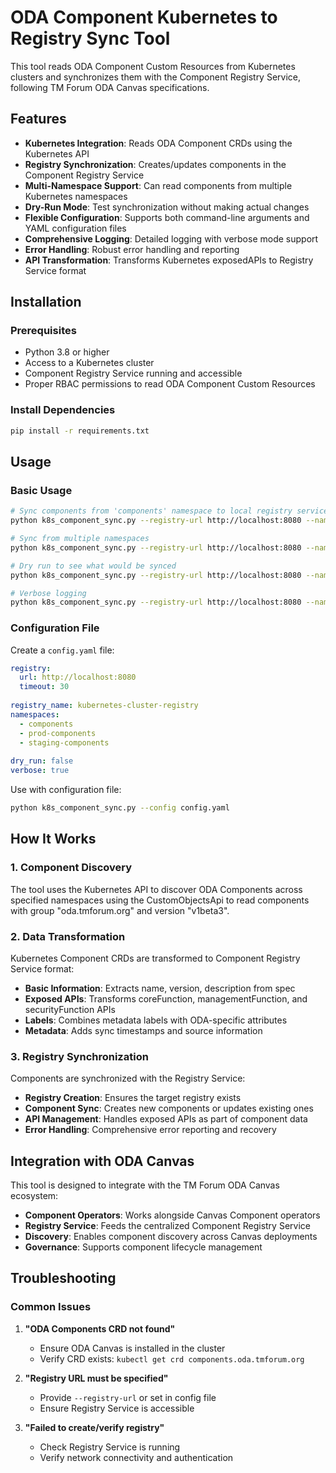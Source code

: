 # ODA Component Kubernetes to Registry Sync Tool

This tool reads ODA Component Custom Resources from Kubernetes clusters and synchronizes them with the Component Registry Service, following TM Forum ODA Canvas specifications.

## Features

- **Kubernetes Integration**: Reads ODA Component CRDs using the Kubernetes API
- **Registry Synchronization**: Creates/updates components in the Component Registry Service
- **Multi-Namespace Support**: Can read components from multiple Kubernetes namespaces
- **Dry-Run Mode**: Test synchronization without making actual changes
- **Flexible Configuration**: Supports both command-line arguments and YAML configuration files
- **Comprehensive Logging**: Detailed logging with verbose mode support
- **Error Handling**: Robust error handling and reporting
- **API Transformation**: Transforms Kubernetes exposedAPIs to Registry Service format

## Installation

### Prerequisites

- Python 3.8 or higher
- Access to a Kubernetes cluster
- Component Registry Service running and accessible
- Proper RBAC permissions to read ODA Component Custom Resources

### Install Dependencies

```bash
pip install -r requirements.txt
```

## Usage

### Basic Usage

```bash
# Sync components from 'components' namespace to local registry service
python k8s_component_sync.py --registry-url http://localhost:8080 --namespace components

# Sync from multiple namespaces
python k8s_component_sync.py --registry-url http://localhost:8080 --namespace prod --namespace staging

# Dry run to see what would be synced
python k8s_component_sync.py --registry-url http://localhost:8080 --namespace components --dry-run

# Verbose logging
python k8s_component_sync.py --registry-url http://localhost:8080 --namespace components --verbose
```

### Configuration File

Create a `config.yaml` file:

```yaml
registry:
  url: http://localhost:8080
  timeout: 30
  
registry_name: kubernetes-cluster-registry
namespaces:
  - components
  - prod-components
  - staging-components
  
dry_run: false
verbose: true
```

Use with configuration file:

```bash
python k8s_component_sync.py --config config.yaml
```

## How It Works

### 1. Component Discovery
The tool uses the Kubernetes API to discover ODA Components across specified namespaces using the CustomObjectsApi to read components with group "oda.tmforum.org" and version "v1beta3".

### 2. Data Transformation
Kubernetes Component CRDs are transformed to Component Registry Service format:

- **Basic Information**: Extracts name, version, description from spec
- **Exposed APIs**: Transforms coreFunction, managementFunction, and securityFunction APIs
- **Labels**: Combines metadata labels with ODA-specific attributes
- **Metadata**: Adds sync timestamps and source information

### 3. Registry Synchronization
Components are synchronized with the Registry Service:

- **Registry Creation**: Ensures the target registry exists
- **Component Sync**: Creates new components or updates existing ones
- **API Management**: Handles exposed APIs as part of component data
- **Error Handling**: Comprehensive error reporting and recovery

## Integration with ODA Canvas

This tool is designed to integrate with the TM Forum ODA Canvas ecosystem:

- **Component Operators**: Works alongside Canvas Component operators
- **Registry Service**: Feeds the centralized Component Registry Service
- **Discovery**: Enables component discovery across Canvas deployments  
- **Governance**: Supports component lifecycle management

## Troubleshooting

### Common Issues

1. **"ODA Components CRD not found"**
   - Ensure ODA Canvas is installed in the cluster
   - Verify CRD exists: `kubectl get crd components.oda.tmforum.org`

2. **"Registry URL must be specified"**
   - Provide `--registry-url` or set in config file
   - Ensure Registry Service is accessible

3. **"Failed to create/verify registry"**
   - Check Registry Service is running
   - Verify network connectivity and authentication